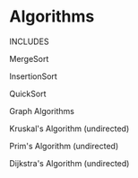 # Algorithms
INCLUDES

MergeSort

InsertionSort

QuickSort

Graph Algorithms

Kruskal's Algorithm (undirected)

Prim's Algorithm (undirected)

Dijkstra's Algorithm (undirected)
